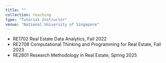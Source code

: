 ```yaml
---
title: ""
collection: teaching
type: "Tutorial Instructor"
venue: "National University of Singapore"
---
```

- RE1702 Real Estate Data Analytics, Fall 2022  
- RE2708 Computational Thinking and Programming for Real Estate, Fall 2023  
- RE2801 Research Methodology in Real Estate, Spring 2025  
